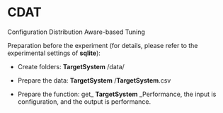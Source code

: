 # CDAT
Configuration Distribution Aware-based Tuning

Preparation before the experiment (for details, please refer to the experimental settings of __sqlite__):

* Create folders: __TargetSystem__ /data/

* Prepare the data: __TargetSystem__ /__TargetSystem__.csv

* Prepare the function: get_ __TargetSystem__ _Performance, the input is configuration, and the output is performance.

